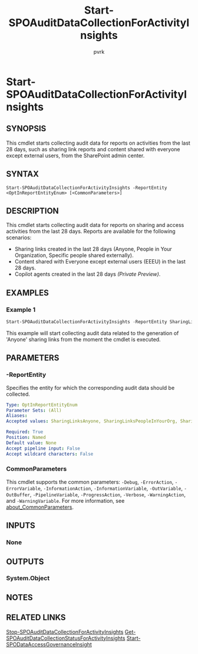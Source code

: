 ﻿---
external help file: sharepointonline.xml
Module Name: Microsoft.Online.SharePoint.PowerShell
online version: https://learn.microsoft.com/powershell/module/sharepoint-online/start-spoauditdatacollectionforactivityinsights
applicable: SharePoint Online
title: Start-SPOAuditDataCollectionForActivityInsights
schema: 2.0.0
author: pvrk
ms.author: pullabhk
manager: 
ms.reviewer:
---

# Start-SPOAuditDataCollectionForActivityInsights

## SYNOPSIS

This cmdlet starts collecting audit data for reports on activities from the last 28 days, such as sharing link reports and content shared with everyone except external users, from the SharePoint admin center.

## SYNTAX

```
Start-SPOAuditDataCollectionForActivityInsights -ReportEntity <OptInReportEntityEnum> [<CommonParameters>]
```

## DESCRIPTION

This cmdlet starts collecting audit data for reports on sharing and access activities from the last 28 days. Reports are available for the following scenarios:

- Sharing links created in the last 28 days (Anyone, People in Your Organization, Specific people shared externally).
- Content shared with Everyone except external users (EEEU) in the last 28 days.
- Copilot agents created in the last 28 days *(Private Preview)*.

## EXAMPLES

### Example 1

```powershell
Start-SPOAuditDataCollectionForActivityInsights -ReportEntity SharingLinks_Anyone
```

This example will start collecting audit data related to the generation of 'Anyone' sharing links from the moment the cmdlet is executed.

## PARAMETERS

### -ReportEntity

Specifies the entity for which the corresponding audit data should be collected.

```yaml
Type: OptInReportEntityEnum
Parameter Sets: (All)
Aliases:
Accepted values: SharingLinksAnyone, SharingLinksPeopleInYourOrg, SharingLinksGuests, EveryoneExceptExternalUsersAtSite, EveryoneExceptExternalUsersForItems, CopilotAppInsights

Required: True
Position: Named
Default value: None
Accept pipeline input: False
Accept wildcard characters: False
```

### CommonParameters

This cmdlet supports the common parameters: `-Debug`, `-ErrorAction`, `-ErrorVariable`, `-InformationAction`, `-InformationVariable`, `-OutVariable`, `-OutBuffer`, `-PipelineVariable`, `-ProgressAction`, `-Verbose`, `-WarningAction`, and `-WarningVariable`. For more information, see [about_CommonParameters](/powershell/module/microsoft.powershell.core/about/about_commonparameters).

## INPUTS

### None

## OUTPUTS

### System.Object

## NOTES

## RELATED LINKS

[Stop-SPOAuditDataCollectionForActivityInsights](./Stop-SPOAuditDataCollectionForActivityInsights.md)
[Get-SPOAuditDataCollectionStatusForActivityInsights](./Get-SPOAuditDataCollectionStatusForActivityInsights.md)
[Start-SPODataAccessGovernanceInsight](./Start-SPODataAccessGovernanceInsight.md)
